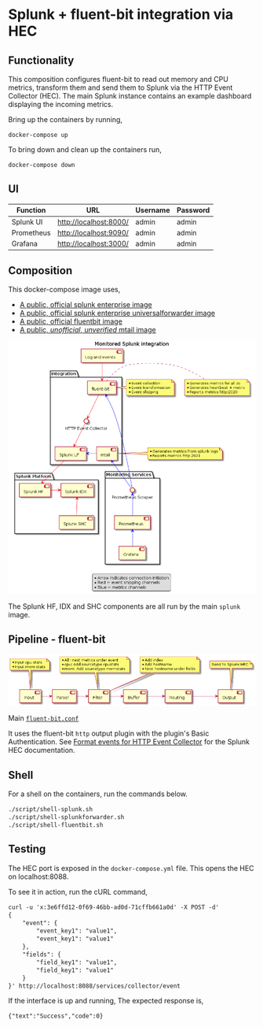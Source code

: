 # Splunk + fluent-bit integration via HEC

## Functionality

This composition configures fluent-bit to read out memory and CPU metrics,
transform them and send them to Splunk via the HTTP Event Collector (HEC). The
main Splunk instance contains an example dashboard displaying the incoming
metrics.

Bring up the containers by running,

    docker-compose up

To bring down and clean up the containers run,

    docker-compose down

## UI   

| Function       | URL                                              | Username  | Password |
|----------------|--------------------------------------------------|-----------|----------|
| Splunk UI      | [http://localhost:8000/](http://localhost:8000/) | admin     | admin    |
| Prometheus     | [http://localhost:9090/](http://localhost:9090/) | admin     | admin    |
| Grafana        | [http://localhost:3000/](http://localhost:3030/) | admin     | admin    |

## Composition

This docker-compose image uses,

 - [A public, official splunk enterprise image](https://hub.docker.com/r/splunk/splunk/)
 - [A public, official splunk enterprise universalforwarder image](https://hub.docker.com/r/splunk/universalforwarder/)
 - [A public, official fluentbit image](https://hub.docker.com/r/fluent/fluent-bit/)
 - [A public, _unofficial, unverified_ mtail image](https://hub.docker.com/r/XXX/mtail/)

![fluent-bit Splunk HEC](/resource/splunk-fluentbit-components.png?raw=true "fluent-bit Splunk HEC")

The Splunk HF, IDX and SHC components are all run by the main `splunk` image.

## Pipeline - fluent-bit

![fluent-bit pipeline](/resource/fluent-bit-pipeline.png?raw=true "fluent-bit pipeline")

Main [`fluent-bit.conf`](/volumes/fluent-bit-etc/fluent-bit.conf)

It uses the fluent-bit `http` output plugin with the plugin's Basic
Authentication. See [Format events for HTTP Event Collector](https://docs.splunk.com/Documentation/Splunk/7.0.3/Data/FormateventsforHTTPEventCollector)
for the Splunk HEC documentation.

## Shell

For a shell on the containers, run the commands below.

    ./script/shell-splunk.sh
    ./script/shell-splunkforwarder.sh
    ./script/shell-fluentbit.sh

## Testing

The HEC port is exposed in the `docker-compose.yml` file. This opens the HEC on localhost:8088.

To see it in action, run the cURL command,

```
curl -u 'x:3e6ffd12-0f69-46bb-ad0d-71cffb661a0d' -X POST -d'
{
    "event": {
        "event_key1": "value1",
        "event_key1": "value1"
    },
    "fields": {
        "field_key1": "value1",
        "field_key1": "value1"
    }
}' http://localhost:8088/services/collector/event
```

If the interface is up and running, The expected response is,

```
{"text":"Success","code":0}
```

